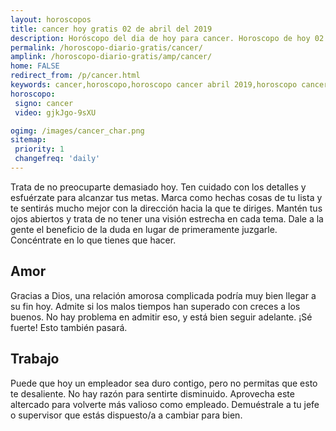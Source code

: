 ```yaml
---
layout: horoscopos
title: cancer hoy gratis 02 de abril del 2019 
description: Horóscopo del dia de hoy para cancer. Horoscopo de hoy 02 de abril del 2019. Las predicciones de amor, trabajo, vida personal gratis.
permalink: /horoscopo-diario-gratis/cancer/
amplink: /horoscopo-diario-gratis/amp/cancer/
home: FALSE
redirect_from: /p/cancer.html
keywords: cancer,horoscopo,horoscopo cancer abril 2019,horoscopo cancer hoy,tarot cancer abril 2019,horoscopo cancer,tarot cancer hoy,horoscopo de hoy,horoscopo diario,tarot del amor,horoscopo de hoy cancer,horoscopo diario del tarot, Horoscopo de hoy cancer 02 de abril del 2019,horóscopo del día,signos zodiacales 2019, el horoscopo de hoy
horoscopo:
 signo: cancer
 video: gjkJgo-9sXU

ogimg: /images/cancer_char.png
sitemap:
 priority: 1
 changefreq: 'daily'
---
```



Trata de no preocuparte demasiado hoy. Ten cuidado con los detalles y esfuérzate para alcanzar tus metas. Marca como hechas cosas de tu lista y te sentirás mucho mejor con la dirección hacia la que te diriges. Mantén tus ojos abiertos y trata de no tener una visión estrecha en cada tema. Dale a la gente el beneficio de la duda en lugar de primeramente juzgarle. Concéntrate en lo que tienes que hacer.

## Amor

Gracias a Dios, una relación amorosa complicada podría muy bien llegar a su fin hoy. Admite si los malos tiempos han superado con creces a los buenos. No hay problema en admitir eso, y está bien seguir adelante. ¡Sé fuerte! Esto también pasará.

## Trabajo

Puede que hoy un empleador sea duro contigo, pero no permitas que esto te desaliente. No hay razón para sentirte disminuido. Aprovecha este altercado para volverte más valioso como empleado. Demuéstrale a tu jefe o supervisor que estás dispuesto/a a cambiar para bien.